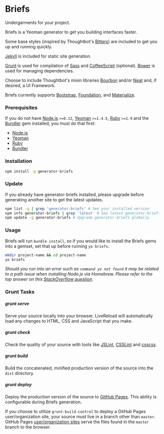 # Briefs

Undergarments for your project.

Briefs is a Yeoman generator to get you building interfaces faster.

Some base styles (inspired by Thoughtbot's [Bitters](http://bitters.bourbon.io/)) are included to get you up and running quickly.

[Jekyll](http://jekyllrb.com/) is included for static site generation.

[Grunt](http://gruntjs.com/) is used for compilation of [Sass](http://sass-lang.com) and [CoffeeScript](http://coffeescript.org) (optional). [Bower](http://bower.io/) is used for managing dependencies.

Choose to include Thoughtbot's mixin libraries [Bourbon](http://bourbon.io) and/or [Neat](http://neat.bourbon.io) and, if desired, a UI Framework.

Briefs currently supports [Bootstrap](http://getbootstrap.com), [Foundation](http://foundation.zurb.com/), and [Materialize](http://materializecss.com/).

### Prerequisites
If you do not have [Node.js](http://nodejs.org/) `>=0.12`, [Yeoman](http://yeoman.io/) `>=1.4.5`, [Ruby](https://www.ruby-lang.org/en/) `>=1.9` and the [Bundler](http://bundler.io/) gem installed, you must do that first:

- [Node.js](http://davidcalhoun.me/2013/12/16/developer-tools-homebrew/)
- [Yeoman](http://yeoman.io/learning/index.html)
- [Ruby](https://rvm.io/rvm/install)
- [Bundler](http://bundler.io/#getting-started)

### Installation
````bash
npm install -g generator-briefs
````

### Update

If you already have generator-briefs installed, please upgrade before
generating another site to get the latest updates.

```bash
npm list -g | grep 'generator-briefs' # See your installed version
npm info generator-briefs | grep 'latest' # See latest generator-briefs version
npm update -g generator-briefs # Upgrade generator-briefs globally
```

### Usage
Briefs will run `bundle install`, so if you would like to install the Briefs gems into a gemset, set that up before running `yo briefs`.

````bash
mkdir project-name && cd project-name
yo briefs
````

*Should you run into an error such as `command yo not found` it may be related to a path issue when installing Node.js via Homebrew. Please refer to the top answer on this [StackOverflow question](http://stackoverflow.com/questions/15846076/command-not-found-after-installation).*

### Grunt Tasks
##### grunt serve
Serve your source locally into your browser. LiveReload will automatically load any changes to HTML, CSS and JavaScript that you make.

##### grunt check
Check the quality of your source with tools like [JSLint](http://www.jslint.com/), [CSSLint](http://csslint.net/) and [csscss](http://zmoazeni.github.io/csscss/).

##### grunt build
Build the concatenated, minified production version of the source into the `dist` directory.

##### grunt deploy
Deploy the production version of the source to [GitHub Pages](http://pages.github.com/). This ability is configurable during Briefs generation.

If you choose to utilize `grunt-build-control` to deploy a GitHub Pages user/organization site, your source must live in a branch other than `master`. GitHub Pages [user/organization sites](https://help.github.com/articles/user-organization-and-project-pages#project-pages) serve the files found in the `master` branch to the browser.
